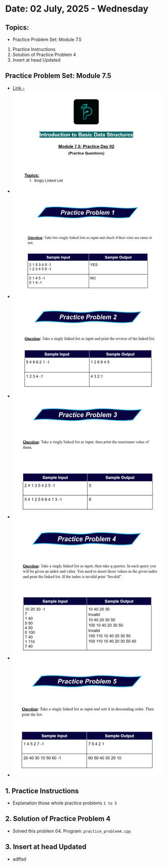 # Date: 02 July, 2025 - Wednesday

## Topics:
- Practice Problem Set: Module 7.5
1. Practice Instructions
2. Solution of Practice Problem 4
3. Insert at head Updated

## Practice Problem Set: Module 7.5
- [Link -](https://docs.google.com/document/d/1EXLsPmtlVXNjdqk49BCcLbPHf0n4UBlP/edit?usp=sharing&ouid=110071013354717279052&rtpof=true&sd=true)
- <img src="./images/practice_problem.png" width="500">
- <img src="./images/practice_problem2.png" width="500">
- <img src="./images/practice_problem3.png" width="500">
- <img src="./images/practice_problem4.png" width="500">
- <img src="./images/practice_problem5.png" width="500">
- <img src="./images/practice_problem6.png" width="500">

## 1. Practice Instructions
- Explanation those whole practice problems `1 to 5`

## 2. Solution of Practice Problem 4
- Solved this problem 04. Program: `practice_problem4.cpp`

## 3. Insert at head Updated
- adffad